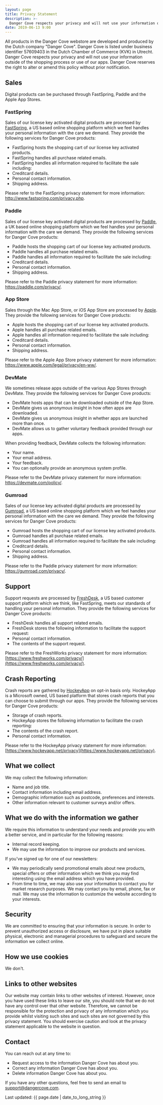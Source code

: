 ```yaml
---
layout: page
title: Privacy Statement
description: >-
  Danger Cove respects your privacy and will not use your information outside of the shopping process or use of our apps.
date: 2019-06-13 9:00
---
```


All products in the Danger Cove webstore are developed and produced by the Dutch company "Danger Cove". Danger Cove is listed under business identifier 57609403 in the Dutch Chamber of Commerce (KVK) in Utrecht. Danger Cove respects your privacy and will not use your information outside of the shopping process or use of our apps. Danger Cove reserves the right to alter or amend this policy without prior notification.

## Sales

Digital products can be purchased through FastSpring, Paddle and the Apple App Stores.

### FastSpring

Sales of our license key activated digital products are processed by <a href="https://fastspring.com">FastSpring</a>, a US based online shopping platform which we feel handles your personal information with the care we demand. They provide the following services for Danger Cove products:

- FastSpring hosts the shopping cart of our license key activated products.
- FastSpring handles all purchase related emails.
- FastSpring handles all information required to facilitate the sale including:
- Creditcard details.
- Personal contact information.
- Shipping address.

Please refer to the FastSpring privacy statement for more information: <a href="https://www.fastspring.com/privacy.php">http://www.fastspring.com/privacy.php</a>.

### Paddle

Sales of our license key activated digital products are processed by <a href="https://paddle.com">Paddle</a>, a UK based online shopping platform which we feel handles your personal information with the care we demand. They provide the following services for Danger Cove products:

- Paddle hosts the shopping cart of our license key activated products.
- Paddle handles all purchase related emails.
- Paddle handles all information required to facilitate the sale including:
- Creditcard details.
- Personal contact information.
- Shipping address.

Please refer to the Paddle privacy statement for more information: <a href="https://paddle.com/privacy/">https://paddle.com/privacy/</a>.

### App Store

Sales through the Mac App Store, or iOS App Store are processed by <a href="https://apple.com">Apple</a>. They provide the following services for Danger Cove products:

- Apple hosts the shopping cart of our license key activated products.
- Apple handles all purchase related emails.
- Apple handles all information required to facilitate the sale including:
- Creditcard details.
- Personal contact information.
- Shipping address.

Please refer to the Apple App Store privacy statement for more information: <a href="https://www.apple.com/legal/privacy/en-ww/">https://www.apple.com/legal/privacy/en-ww/</a>.

### DevMate

We sometimes release apps outside of the various App Stores through DevMate. They provide the following services for Danger Cove products:

- DevMate hosts apps that can be downloaded outside of the App Store.
- DevMate gives us anonymous insight in how often apps are downloaded.
- DevMate gives us anonymous insight in whether apps are launched more than once.
- DevMate allows us to gather voluntary feedback provided through our apps.

When providing feedback, DevMate collects the following information:

- Your name.
- Your email address.
- Your feedback.
- You can optionally provide an anonymous system profile.

Please refer to the DevMate privacy statement for more information: <a href="https://devmate.com/policy/">https://devmate.com/policy/</a>.

### Gumroad

Sales of our license key activated digital products are processed by <a href="https://gumroad.com">Gumroad</a>, a US based online shopping platform which we feel handles your personal information with the care we demand. They provide the following services for Danger Cove products:

- Gumroad hosts the shopping cart of our license key activated products.
- Gumroad handles all purchase related emails.
- Gumroad handles all information required to facilitate the sale including:
- Creditcard details.
- Personal contact information.
- Shipping address.

Please refer to the Paddle privacy statement for more information: <a href="https://gumroad.com/privacy/">https://gumroad.com/privacy/</a>.

## Support

Support requests are processed by [FreshDesk](https://freshdesk.com), a US based customer support platform which we think, like FastSpring, meets our standards of handling your personal information. They provide the following services for Danger Cove products:

- FreshDesk handles all support related emails.
- FreshDesk stores the following information to facilitate the support request:
- Personal contact information.
- The contents of the support request.

Please refer to the FreshWorks privacy statement for more information: [https://www.freshworks.com/privacy/](https://www.freshworks.com/privacy/).

## Crash Reporting

Crash reports are gathered by [HockeyApp](https://www.hockeyapp.net) on opt-in basis only. HockeyApp is a Microsoft owned, US based platform that stores crash reports that you can choose to submit through our apps. They provide the following services for Danger Cove products:

- Storage of crash reports.
- HockeyApp stores the following information to facilitate the crash reporting:
- The contents of the crash report.
- Personal contact information.

Please refer to the HockeyApp privacy statement for more information: [https://www.hockeyapp.net/privacy](https://www.hockeyapp.net/privacy).

## What we collect

We may collect the following information:

- Name and job title.
- Contact information including email address.
- Demographic information such as postcode, preferences and interests.
- Other information relevant to customer surveys and/or offers.

## What we do with the information we gather

We require this information to understand your needs and provide you with a better service, and in particular for the following reasons:

- Internal record keeping.
- We may use the information to improve our products and services.

If you've signed up for one of our newsletters:

- We may periodically send promotional emails about new products, special offers or other information which we think you may find interesting using the email address which you have provided.
- From time to time, we may also use your information to contact you for market research purposes. We may contact you by email, phone, fax or mail. We may use the information to customize the website according to your interests.

## Security

We are committed to ensuring that your information is secure. In order to prevent unauthorized access or disclosure, we have put in place suitable physical, electronic and managerial procedures to safeguard and secure the information we collect online.

## How we use cookies

We don't.

## Links to other websites

Our website may contain links to other websites of interest. However, once you have used these links to leave our site, you should note that we do not have any control over that other website. Therefore, we cannot be responsible for the protection and privacy of any information which you provide whilst visiting such sites and such sites are not governed by this privacy statement. You should exercise caution and look at the privacy statement applicable to the website in question.

## Contact

You can reach out at any time to:

- Request access to the information Danger Cove has about you.
- Correct any information Danger Cove has about you.
- Delete information Danger Cove has about you.

If you have any other questions, feel free to send an email to [support@dangercove.com](mailto:support@dangercove.com).

Last updated: {{ page.date | date_to_long_string }}
